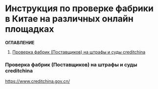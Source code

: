 # Инструкция по проверке фабрики в Китае на различных онлайн площадках
**ОГЛАВЛЕНИЕ**
1. [Проверка фабрик (Поставщиков) на штрафы и суды creditchina](#Проверка-фабрик-(Поставщиков)-на-штрафы-и-суды-creditchina)

### Проверка фабрик (Поставщиков) на штрафы и суды creditchina

https://www.creditchina.gov.cn/
<!--stackedit_data:
eyJoaXN0b3J5IjpbMTkwNjI3NTUzMywxOTk1OTY2MzQ2LC0zND
gxMjMxMzYsLTY1ODQ3MTQ2MCwtMjgxMjIyOTU0LC0xMzU1MTMy
OTU5LC01Mzg0MjE1MzUsLTg4NTkyNjM2MywxMzU3MzkwMjEzLC
0xMTAyNzY0MjgsLTU2NDgzMTc0NywtOTIzMDc5NzE2LC0xMzQ0
NTIwMDE3LDYwNjEyMDI2NiwtMTg3NzYxNjY2MSwxMjE4NjI1NT
M3LC0zMzk1NDcwMzgsLTIwODg3NDY2MTIsLTEyMzQ5NjM1NzQs
MTIxMjc4MjYzMF19
-->